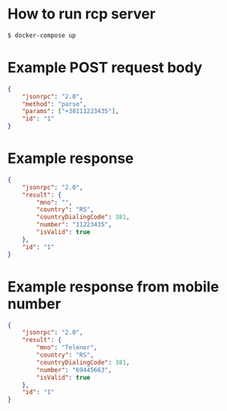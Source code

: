 # How to run rcp server

```sh
$ docker-compose up
```

# Example POST request body

```json
{
	"jsonrpc": "2.0",
	"method": "parse",
	"params": ["+38111223435"],
	"id": "1"
}
```

# Example response

```json
{
    "jsonrpc": "2.0",
    "result": {
        "mno": "",
        "country": "RS",
        "countryDialingCode": 381,
        "number": "11223435",
        "isValid": true
    },
    "id": "1"
}
```

# Example response from mobile number

```json
{
    "jsonrpc": "2.0",
    "result": {
        "mno": "Telenor",
        "country": "RS",
        "countryDialingCode": 381,
        "number": "69445663",
        "isValid": true
    },
    "id": "1"
}
```
